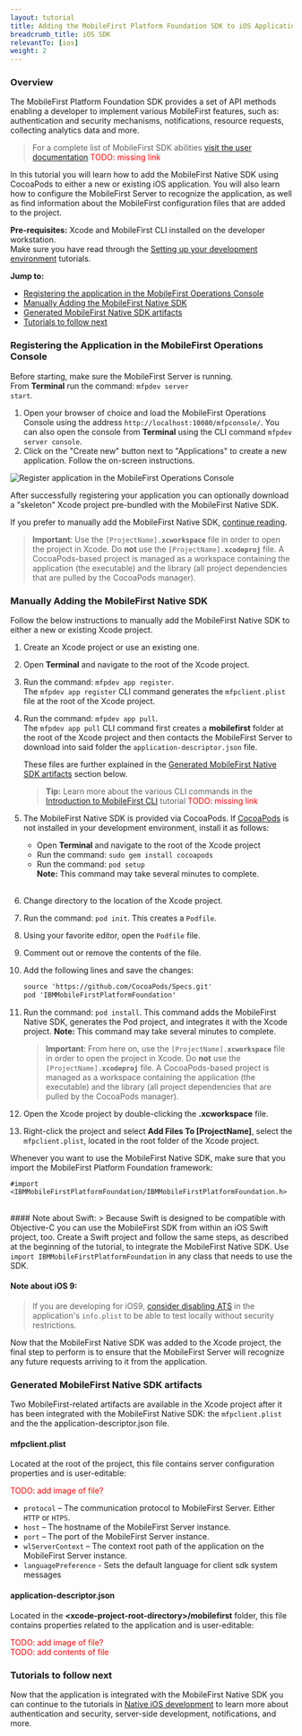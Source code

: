 ```yaml
---
layout: tutorial
title: Adding the MobileFirst Platform Foundation SDK to iOS Applications
breadcrumb_title: iOS SDK
relevantTo: [ios]
weight: 2
---
```

### Overview
The MobileFirst Platform Foundation SDK provides a set of API methods enabling a developer to implement various MobileFirst features, such as: authentication and security mechanisms, notifications, resource requests, collecting analytics data and more.

> For a complete list of MobileFirst SDK abilities [visit the user documentation](#) <span style="color:red">TODO: missing link</a>

In this tutorial you will learn how to add the MobileFirst Native SDK using CocoaPods to either a new or existing iOS application. You will also learn how to configure the MobileFirst Server to recognize the application, as well as find information about the MobileFirst configuration files that are added to the project.

**Pre-requisites:** Xcode and MobileFirst CLI installed on the developer workstation.  
Make sure you have read through the [Setting up your development environment](../../setting-up-your-development-environment) tutorials.

**Jump to:**

- [Registering the application in the MobileFirst Operations Console](#registering-the-application-in-the-mobilefirst-operations-console)
- [Manually Adding the MobileFirst Native SDK](#manually-adding-the-mobilefirst-native-sdk)
- [Generated MobileFirst Native SDK artifacts](#generated-mobilefirst-native-sdk-artifacts)
- [Tutorials to follow next](#tutorials-to-follow-next)

### Registering the Application in the MobileFirst Operations Console
Before starting, make sure the MobileFirst Server is running.  
From **Terminal** run the command: <code>mfpdev server start</code>.

1. Open your browser of choice and load the MobileFirst Operations Console using the address  <code>http://localhost:10080/mfpconsole/</code>. You can also open the console from **Terminal** using the CLI command <code>mfpdev server console</code>.
2. Click on the "Create new" button next to "Applications" to create a new application. Follow the on-screen instructions.

![Register application in the MobileFirst Operations Console](register-app-in-console.png)

After successfully registering your application you can optionally download a "skeleton" Xcode project pre-bundled with the MobileFirst Native SDK.

If you prefer to manually add the MobileFirst Native SDK, [continue reading](#manually-adding-the-mobilefirst-native-sdk).

> <b>Important</b>: Use the <code>[ProjectName].<b>xcworkspace</b></code> file in order to open the project in Xcode. Do <b>not</b> use the <code>[ProjectName].<b>xcodeproj</b></code> file. A CocoaPods-based project is managed as a workspace containing the application (the executable) and the library (all project dependencies that are pulled by the CocoaPods manager).

### Manually Adding the MobileFirst Native SDK
Follow the below instructions to manually add the MobileFirst Native SDK to either a new or existing Xcode project.

1. Create an Xcode project or use an existing one.  

2. Open **Terminal** and navigate to the root of the Xcode project.  

3. Run the command: <code>mfpdev app register</code>.  
        The <code>mfpdev app register</code> CLI command generates the <code>mfpclient.plist</code> file at the root of the Xcode project.

4. Run the command: <code>mfpdev app pull</code>.  
        The <code>mfpdev app pull</code> CLI command first creates a **mobilefirst** folder at the root of the Xcode project and then contacts the MobileFirst Server to download into said folder the <code>application-descriptor.json</code> file.
    
    These files are further explained in the [Generated MobileFirst Native SDK artifacts](#generated-mobilefirst-native-sdk-artifacts) section below.
    
    > <b>Tip:</b> Learn more about the various CLI commands in the [Introduction to MobileFirst CLI](#) tutorial <span style="color:red">TODO: missing link</a>
        
5. The MobileFirst Native SDK is provided via CocoaPods. If [CocoaPods](http://guides.cocoapods.org) is not installed in your development environment, install it as follows:    
    - Open **Terminal** and navigate to the root of the Xcode project
    - Run the command: <code>sudo gem install cocoapods</code>
    - Run the command: <code>pod setup</code>  
    **Note:** This command may take several minutes to complete.<br><br>
    
6. Change directory to the location of the Xcode project.
7. Run the command: <code>pod init</code>. This creates a <code>Podfile</code>.
8. Using your favorite editor, open the <code>Podfile</code> file.
9. Comment out or remove the contents of the file.
10. Add the following lines and save the changes:

    ```xml
    source 'https://github.com/CocoaPods/Specs.git'
    pod 'IBMMobileFirstPlatformFoundation'
    ```
11. Run the command: <code>pod install</code>. This command adds the MobileFirst Native SDK, generates the Pod project, and integrates it with the Xcode project.   **Note:** This command may take several minutes to complete.
    > <b>Important</b>: From here on, use the <code>[ProjectName].<b>xcworkspace</b></code> file in order to open the project in Xcode. Do <b>not</b> use the <code>[ProjectName].<b>xcodeproj</b></code> file. A CocoaPods-based project is managed as a workspace containing the application (the executable) and the library (all project dependencies that are pulled by the CocoaPods manager).
12. Open the Xcode project by double-clicking the <b>.xcworkspace</b> file.
13. Right-click the project and select <b>Add Files To [ProjectName]</b>, select the <code>mfpclient.plist</code>, located in the root folder of the Xcode project.

Whenever you want to use the MobileFirst Native SDK, make sure that you import the MobileFirst Platform Foundation framework:

```objc
#import <IBMMobileFirstPlatformFoundation/IBMMobileFirstPlatformFoundation.h> 
```

<br>
#### Note about Swift:
> Because Swift is designed to be compatible with Objective-C you can use the MobileFirst SDK from within an iOS Swift project, too. Create a Swift project and follow the same steps, as described at the beginning of the tutorial, to integrate the MobileFirst Native SDK. Use <code>import IBMMobileFirstPlatformFoundation</code> in any class that needs to use the SDK.

#### Note about iOS 9:
> If you are developing for iOS9, [consider disabling ATS](http://iosdevtips.co/post/121756573323/ios-9-xcode-7-http-connect-server-error) in the application's <code>info.plist</code> to be able to test locally without security restrictions.

Now that the MobileFirst Native SDK was added to the Xcode project, the final step to perform is to ensure that the MobileFirst Server will recognize any future requests arriving to it from the application.

### Generated MobileFirst Native SDK artifacts
Two MobileFirst-related artifacts are available in the Xcode project after it has been integrated with the MobileFirst Native SDK: the <code>mfpclient.plist</code> and the the application-descriptor.json file.

#### mfpclient.plist 
Located at the root of the project, this file contains server configuration properties and is user-editable:

<span style="color:red">TODO: add image of file?</span>  

- <code>protocol</code> – The communication protocol to MobileFirst Server. Either <code>HTTP</code> or <code>HTPS</code>.
- <code>host</code> – The hostname of the MobileFirst Server instance.
- <code>port</code> – The port of the MobileFirst Server instance.
- <code>wlServerContext</code> – The context root path of the application on the MobileFirst Server instance.
- <code>languagePreference</code> - Sets the default language for client sdk system messages

#### application-descriptor.json
Located in the **&lt;xcode-project-root-directory&gt;/mobilefirst** folder, this file contains properties related to the application and is user-editable:  

<span style="color:red">TODO: add image of file?</span>  
<span style="color:red">TODO: add contents of file</span>

### Tutorials to follow next
Now that the application is integrated with the MobileFirst Native SDK you can continue to the tutorials in [Native iOS development](../../ios-tutorials/) to learn more about authentication and security, server-side development, notifications, and more.